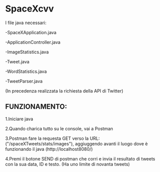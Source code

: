 # SpaceXcvv

I file java necessari:

-SpaceXApplication.java

-ApplicationController.java

-ImageStatistics.java

-Tweet.java

-WordStatistics.java

-TweetParser.java

(In precedenza realizzata la richiesta della API di Twitter)

## FUNZIONAMENTO:
1.Iniciare java 

2.Quando charica tutto su le console, vai a Postman

3.Postman fare la requesta GET verso la URL: ("/spaceXTweets/stats/images"), aggiuggendo avanti il luogo dove è funzionando il java (http://localhost8080/)

4.Premi il botone SEND di postman che corri e invia il resultato di tweets con la sua data, ID e testo.
(Ha uno limite di novanta tweets)
